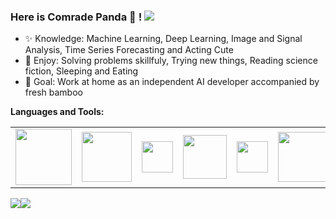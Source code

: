 ### Here is Comrade Panda :panda_face: !  <img src="https://komarev.com/ghpvc/?username=quqixun" />

- :sparkles: Knowledge: Machine Learning, Deep Learning, Image and Signal Analysis, Time Series Forecasting and Acting Cute
- :heartbeat: Enjoy: Solving problems skillfuly, Trying new things, Reading science fiction, Sleeping and Eating
- :gift: Goal: Work at home as an independent AI developer accompanied by fresh bamboo

**Languages and Tools:**
<table>
<tbody>
  <tr>
    <td><img src="./assets/python-logo.png" width=90 style="text-align:center;vertical-align:center" /></td>
    <td><img src="./assets/pytorch-logo-dark.png" width=80 style="text-align:center;vertical-align:center" /></td>
    <td><img src="./assets/scikit-learn-logo.png" width=50 style="text-align:center;vertical-align:center" /></td>
    <td><img src="./assets/LightGBM_logo_black_text.svg" width=70 style="text-align:center;vertical-align:center" /></td>
    <td><img src="./assets/xgboost.png" width=50 style="text-align:center;vertical-align:center" /></td>
    <td><img src="./assets/ubuntu-black-and-orange-on-white.gif" width=80 style="text-align:center;vertical-align:center" /></td>
  </tr>
</tbody>
</table>

![](https://github-readme-stats.vercel.app/api?username=quqixun&count_private=true&show_icons=true&hide_rank=false&hide_border=true&include_all_commits=true&theme=default)![](https://github-readme-stats.vercel.app/api/top-langs/?username=quqixun&hide=cuda,c,java,dart,haskell,css,html,%2B%2B&layout=compact&hide_border=true)
